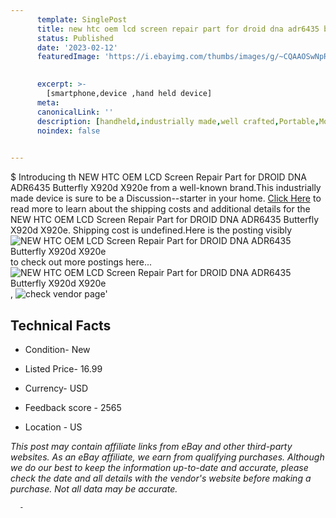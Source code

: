 ```yaml
---
      template: SinglePost
      title: new htc oem lcd screen repair part for droid dna adr6435 butterfly x920d x920e
      status: Published
      date: '2023-02-12'
      featuredImage: 'https://i.ebayimg.com/thumbs/images/g/~CQAAOSwNpRb9vr2/s-l225.jpg'
       

      excerpt: >-
        [smartphone,device ,hand held device]
      meta:
      canonicalLink: ''
      description: [handheld,industrially made,well crafted,Portable,Mobile,Compact,Convenient,Lightweight,Maneuverable,Man-portable,Miniature,Carriable,Hand-held,Light,Holdable,Transportable,Mobile device,Pocket-sized,On-the-go,Wireless,Cordless,Compact size,Convenient size, smartphone,device ,hand held device]
      noindex: false
      

---
```

$
      Introducing th NEW HTC OEM LCD Screen Repair Part for DROID DNA ADR6435 Butterfly X920d X920e from a well-known brand.This industrially made device  is sure to be a Discussion--starter in your home. [Click Here](https://www.ebay.com/itm/132864747989?hash=item1eef5b29d5%3Ag%3A%7ECQAAOSwNpRb9vr2&mkevt=1&mkcid=1&mkrid=711-53200-19255-0&campid=%253CePNCampaignId%253E&customid=%253CreferenceId%253E&toolid=10049) to read more to learn about the shipping costs and additional details for the NEW HTC OEM LCD Screen Repair Part for DROID DNA ADR6435 Butterfly X920d X920e. Shipping cost is undefined.Here is the posting visibly ![NEW HTC OEM LCD Screen Repair Part for DROID DNA ADR6435 Butterfly X920d X920e](https://i.ebayimg.com/thumbs/images/g/~CQAAOSwNpRb9vr2/s-l225.jpg) to check out more postings here... ![NEW HTC OEM LCD Screen Repair Part for DROID DNA ADR6435 Butterfly X920d X920e](https://i.ebayimg.com/images/g/~CQAAOSwNpRb9vr2/s-l640.jpg), ![check vendor page](https://origin-galleryplus.ebayimg.com/ws/web/132864747989_2_0_1/225x225.jpg,https://origin-galleryplus.ebayimg.com/ws/web/132864747989_3_0_1/225x225.jpg,https://origin-galleryplus.ebayimg.com/ws/web/132864747989_4_0_1/225x225.jpg)'

      

 ## Technical Facts 



     
      

 - Condition- New 


      

 - Listed Price- 16.99 


      

 - Currency- USD 


      

 - Feedback score - 2565 


      

 - Location - US 


      
      

 *_This post may contain affiliate links from eBay and other third-party websites. As an eBay affiliate, we earn from qualifying purchases. Although we do our best to keep the information up-to-date and accurate, please check the date and all details with the vendor's website before making a purchase. Not all data may be accurate._*




      -
